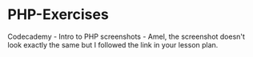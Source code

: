 # PHP-Exercises
Codecademy - Intro to PHP screenshots - Amel, the screenshot doesn't look exactly the same but I followed the link in your lesson plan. 
